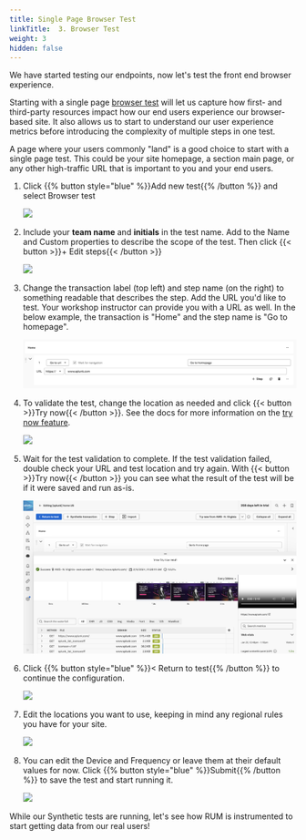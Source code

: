 ```yaml
---
title: Single Page Browser Test
linkTitle:  3. Browser Test
weight: 3
hidden: false
---
```


We have started testing our endpoints, now let's test the front end browser experience.

Starting with a single page [browser test](https://docs.splunk.com/observability/en/synthetics/browser-test/browser-test.html) will let us capture how first- and third-party resources impact how our end users experience our browser-based site. It also allows us to start to understand our user experience metrics before introducing the complexity of multiple steps in one test.

A page where your users commonly "land" is a good choice to start with a single page test. This could be your site homepage, a section main page, or any other high-traffic URL that is important to you and your end users. 

1. Click {{% button style="blue" %}}Add new test{{% /button %}} and select Browser test<p></p>
![](https://ajeuwbhvhr.cloudimg.io/colony-recorder.s3.amazonaws.com/files/2024-02-09/e75aa6a0-c7f2-4e6d-86cf-3da32e0a087c/ascreenshot.jpeg?tl_px=1160,489&br_px=2880,1450&force_format=png&width=1120.0&wat=1&wat_opacity=0.7&wat_gravity=northwest&wat_url=https://colony-recorder.s3.us-west-1.amazonaws.com/images/watermarks/FB923C_standard.png&wat_pad=936,276)

2. Include your **team name** and **initials** in the test name. Add to the Name and Custom properties to describe the scope of the test. Then click {{< button >}}+ Edit steps{{< /button >}}<p></p>
![](https://ajeuwbhvhr.cloudimg.io/colony-recorder.s3.amazonaws.com/files/2024-02-09/8e3f2a3f-31b3-49b5-9bd1-735775d84652/ascreenshot.jpeg?tl_px=137,197&br_px=1856,1158&force_format=png&width=1120.0&wat=1&wat_opacity=0.7&wat_gravity=northwest&wat_url=https://colony-recorder.s3.us-west-1.amazonaws.com/images/watermarks/FB923C_standard.png&wat_pad=524,276)

3. Change the transaction label (top left) and step name (on the right) to something readable that describes the step. Add the URL you'd like to test. Your workshop instructor can provide you with a URL as well. In the below example, the transaction is "Home" and the step name is "Go to homepage".<p></p>
![Transaction and step label](../_img/single-step.png)

4. To validate the test, change the location as needed and click {{< button >}}Try now{{< /button >}}. See the docs for more information on the [try now feature](https://docs.splunk.com/observability/en/synthetics/test-config/try-now.html).<p></p>
![](https://ajeuwbhvhr.cloudimg.io/colony-recorder.s3.amazonaws.com/files/2024-02-09/e2d14ced-1538-4a58-9f90-0e71b17724ee/user_cropped_screenshot.jpeg?tl_px=0,0&br_px=1236,684&force_format=png&width=1120.0&wat=1&wat_opacity=0.7&wat_gravity=northwest&wat_url=https://colony-recorder.s3.us-west-1.amazonaws.com/images/watermarks/FB923C_standard.png&wat_pad=395,134)

5. Wait for the test validation to complete. If the test validation failed, double check your URL and test location and try again. With {{< button >}}Try now{{< /button >}} you can see what the result of the test will be if it were saved and run as-is.<p></p>
![Try Now browser test results](../_img/try-now.png)

6. Click {{% button style="blue" %}}< Return to test{{% /button %}} to continue the configuration.<p></p>
![](https://ajeuwbhvhr.cloudimg.io/colony-recorder.s3.amazonaws.com/files/2024-02-09/a0d97692-7e01-45da-b8b6-7ea3e8bda236/user_cropped_screenshot.jpeg?tl_px=0,0&br_px=1268,699&force_format=png&width=1120.0&wat=1&wat_opacity=0.7&wat_gravity=northwest&wat_url=https://colony-recorder.s3.us-west-1.amazonaws.com/images/watermarks/FB923C_standard.png&wat_pad=232,116)

7. Edit the locations you want to use, keeping in mind any regional rules you have for your site.<p></p>
![](https://ajeuwbhvhr.cloudimg.io/colony-recorder.s3.amazonaws.com/files/2024-02-09/5eb326ef-6214-4b98-9e57-073dded99f58/ascreenshot.jpeg?tl_px=0,451&br_px=1719,1412&force_format=png&width=1120.0&wat=1&wat_opacity=0.7&wat_gravity=northwest&wat_url=https://colony-recorder.s3.us-west-1.amazonaws.com/images/watermarks/FB923C_standard.png&wat_pad=491,277)

8. You can edit the Device and Frequency or leave them at their default values for now. Click {{% button style="blue" %}}Submit{{% /button %}} to save the test and start running it.<p></p>
![](https://ajeuwbhvhr.cloudimg.io/colony-recorder.s3.amazonaws.com/files/2024-02-09/a37a8de3-b1d2-4edc-929e-0ee9994d646a/ascreenshot.jpeg?tl_px=0,838&br_px=1719,1799&force_format=png&width=1120.0&wat=1&wat_opacity=0.7&wat_gravity=northwest&wat_url=https://colony-recorder.s3.us-west-1.amazonaws.com/images/watermarks/FB923C_standard.png&wat_pad=133,559)

While our Synthetic tests are running, let's see how RUM is instrumented to start getting data from our real users!